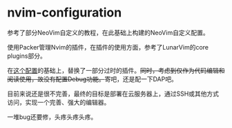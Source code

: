 # nvim-configuration

参考了部分NeoVim自定义的教程，在此基础上构建的NeoVim自定义配置。

使用Packer管理Nvim的插件，在插件的使用方面，参考了LunarVim的core plugins部分。

在[这个配置](https://github.com/nshen/learn-neovim-lua)的基础上，替换了一部分过时的插件。~~同时，考虑到仅作为代码编辑和阅读使用，故没有配置Debug功能。~~寄吧，还是配一下DAP吧。

目前来说还是很不完善，最终的目标是部署在云服务器上，通过SSH或其他方式访问，实现一个完善、强大的编辑器。

一堆bug还要修，头疼头疼头疼。
